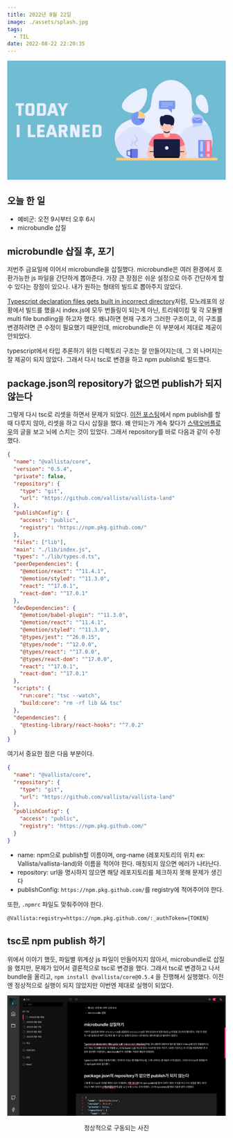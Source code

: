 ```yaml
---
title: 2022년 8월 22일
image: ./assets/splash.jpg
tags:
  - TIL
date: 2022-08-22 22:20:35
---
```


![로고](assets/splash.jpg)

## 오늘 한 일

- 예비군: 오전 9시부터 오후 6시
- microbundle 삽질

## microbundle 삽질 후, 포기

저번주 금요일에 이어서 microbundle을 삽질했다. microbundle은 여러 환경에서 호환가능한 js 파일을 간단하게 뽑아준다. 가장 큰 장점은 쉬운 설정으로 아주 간단하게 할 수 있다는 장점이 있으나. 내가 원하는 형태의 빌드로 뽑아주지 않았다.

[Typescript declaration files gets built in incorrect directory](https://github.com/developit/microbundle/issues/854)처럼, 모노레포의 상황에서 빌드를 했을시 index.js에 모두 번들링이 되는게 아닌, 트리쉐이킹 및 각 모듈별 multi file bundling을 하고자 했다. 왜냐하면 현재 구조가 그러한 구조이고, 이 구조를 변경하려면 큰 수정이 필요했기 때문인데, microbundle은 이 부분에서 제대로 제공이 안되었다.

typescript에서 타입 추론하기 위한 디렉토리 구조는 잘 만들어지는데, 그 외 나머지는 잘 제공이 되지 않았다. 그래서 다시 tsc로 변경을 하고 npm publish로 빌드했다.

## package.json의 repository가 없으면 publish가 되지 않는다

그렇게 다시 tsc로 리셋을 하면서 문제가 되었다. [이전 포스팅](https://vallista.kr/2022%EB%85%84-8%EC%9B%94-18%EC%9D%BC/)에서 npm publish를 할 때 다루지 않아, 리셋을 하고 다시 삽질을 했다. 왜 안되는가 계속 찾다가 [스택오버플로우](https://stackoverflow.com/a/61021072)의 글을 보고 뇌에 스치는 것이 있었다. 그래서 repository를 바로 다음과 같이 수정했다.

```json {numberLines}
{
  "name": "@vallista/core",
  "version": "0.5.4",
  "private": false,
  "repository": {
    "type": "git",
    "url": "https://github.com/vallista/vallista-land"
  },
  "publishConfig": {
    "access": "public",
    "registry": "https://npm.pkg.github.com/"
  },
  "files": ["lib"],
  "main": "./lib/index.js",
  "types": "./lib/types.d.ts",
  "peerDependencies": {
    "@emotion/react": "^11.4.1",
    "@emotion/styled": "^11.3.0",
    "react": "^17.0.1",
    "react-dom": "^17.0.1"
  },
  "devDependencies": {
    "@emotion/babel-plugin": "^11.3.0",
    "@emotion/react": "^11.4.1",
    "@emotion/styled": "^11.3.0",
    "@types/jest": "^26.0.15",
    "@types/node": "^12.0.0",
    "@types/react": "^17.0.0",
    "@types/react-dom": "^17.0.0",
    "react": "^17.0.1",
    "react-dom": "^17.0.1"
  },
  "scripts": {
    "run:core": "tsc --watch",
    "build:core": "rm -rf lib && tsc"
  },
  "dependencies": {
    "@testing-library/react-hooks": "^7.0.2"
  }
}
```

여기서 중요한 점은 다음 부분이다.

```json {numberLines}
{
  "name": "@vallista/core",
  "repository": {
    "type": "git",
    "url": "https://github.com/vallista/vallista-land"
  },
  "publishConfig": {
    "access": "public",
    "registry": "https://npm.pkg.github.com/"
  }
}
```

- name: npm으로 publish할 이름이며, org-name (레포지토리의 위치 ex: Vallista/vallista-land)와 이름을 적어야 한다. 매칭되지 않으면 에러가 나타난다.
- repository: url을 명시하지 않으면 해당 레포지토리를 체크하지 못해 문제가 생긴다
- publishConfig: `https://npm.pkg.github.com/`를 registry에 적어주어야 한다.

또한, `.npmrc` 파일도 맞춰주어야 한다.

```{numberLines}
@Vallista:registry=https://npm.pkg.github.com/:_authToken={TOKEN}
```

## tsc로 npm publish 하기

위에서 이야기 했듯, 파일별 위계상 js 파일이 만들어지지 않아서, microbundle로 삽질을 했지만, 문제가 있어서 결론적으로 tsc로 변경을 했다. 그래서 tsc로 변경하고 나서 bundle을 올리고, `npm install @vallista/core@0.5.4` 을 진행해서 실행했다. 이전엔 정상적으로 실행이 되지 않았지만 이번엔 제대로 실행이 되었다.

![이미지1](assets/1.png)

<center>정상적으로 구동되는 사진</center>
